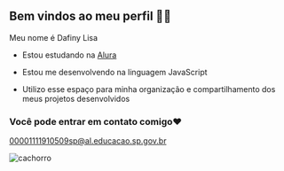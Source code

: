 ## Bem vindos ao meu perfil 🖤🖤

Meu nome é Dafiny Lisa

- Estou estudando na [Alura](https://www.alura.com.br)
  
- Estou me desenvolvendo na linguagem JavaScript
  
- Utilizo esse espaço para minha organização e compartilhamento dos meus projetos desenvolvidos

### Você pode entrar em contato comigo❤

00001111910509sp@al.educacao.sp.gov.br

![cachorro](https://media1.tenor.com/m/apxQpu70-i4AAAAd/funny-animals-dog.gif)






